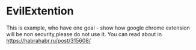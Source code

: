 # EvilExtention
This is example, who have one goal - show how google chrome extension will be non security,please do not use it.
You can read about in https://habrahabr.ru/post/315608/
